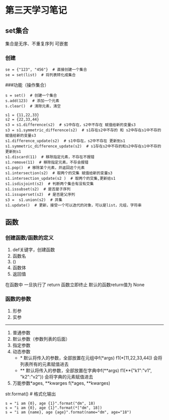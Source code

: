 # 第三天学习笔记

## set集合
集合是无序、不重复序列
可嵌套


### 创建
```
se = {"123", "456"}  # 直接创建一个集合
se = set(list)  # 将列表转化成集合
```

###功能（操作集合）
```
s = set()  # 创建一个集合
s.add(123)  # 添加一个元素
s.clear()  # 清除元素，清空

s1 = {11,22,33}
s2 = {22,33,44}
s3 = s1.difference(s2)  # s1中存在，s2中不存在 赋值给新的变量s3
s3 = s1.symmetric_difference(s2)  # s1存在s2中不存的 和 s2中存在s1中不存的 赋值给新的变量s3
s1.difference_update(s2)  # s1中存在，s2中不存在 更新到s1
s1.symmetric_difference_update(s2)  # s1存在s2中不存的和s2中存在s1中不存的更新到s1
s1.discard(11)  # 移除指定元素，不存在不报错
s1.remove(11)  # 移除指定元素，不存会报错
s1.pop()  # 移除某个元素，并返回这个元素
s1.intersection(s2)  # 取两个的交集 赋值给新的变量s3
s1.intersection_update(s2 )  # 取两个的交集,更新给s1
s1.isdisjoint(s2)  # 判断两个集合有没有交集
s1.issubset(s2)  # 是否是子序列
s1.issuperset(s2)  # 是否是父序列
s3 =  s1.union(s2)  # 并集
s1.update()  # 更新，接受一个可以迭代的对象，可以是list，元组，字符串
```

## 函数
### 创建函数/函数的定义
1. def关键字，创建函数
2. 函数名
3. ()
4. 函数体
5. 返回值

在函数中 一旦执行了 return 函数立即终止
默认的函数return值为 None

### 函数的参数
1. 形参
2. 实参
------------
1. 普通参数
2. 默认参数（参数列表的后面）
3. 指定参数
4. 动态参数
    * \*  默认将传入的参数，全部放置在元组中f(\*args)   f1(*[11,22,33,44]) 会将列表所有的元素赋值进去
    * \** 默认将传入的参数，全部放置在字典中f(\*\*args)  f1(**{"k1":"v1", "k2":"v2"}) 会将字典的元素赋值进去
5. 万能参数*ages, **kwarges  f(*ages, **kwarges)
  
    
str.format() #  格式化输出

```
s = "i am {0}, age {1}".format("dm", 18)
s = "i am {0}, age {1}".format(*["dm", 18])
s = "i am {name}, age {age}".format(name="dm", age="18")
```








